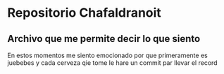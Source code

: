 # Repositorio Chafaldranoit

## Archivo que me permite decir lo que siento

En estos momentos me siento emocionado por que primeramente es juebebes y cada 
cerveza qie tome le hare un commit par llevar el record


